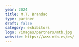 ```yaml
---
year: 2024
title: M.T. Brandao
type: partner
draft: false
category: exhibitors
logo: /images/partners/mtb.jpg
website: https://www.mtb.es/es/
---
```

